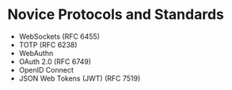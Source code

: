 # Novice Protocols and Standards

* WebSockets (RFC 6455)
* TOTP (RFC 6238)
* WebAuthn
* OAuth 2.0 (RFC 6749)
* OpenID Connect
* JSON Web Tokens (JWT) (RFC 7519)
